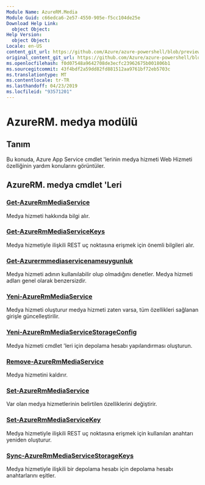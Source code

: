 ```yaml
---
Module Name: AzureRM.Media
Module Guid: c66edca6-2e57-4550-905e-f5cc104de25e
Download Help Link:
  object Object: 
Help Version:
  object Object: 
Locale: en-US
content_git_url: https://github.com/Azure/azure-powershell/blob/preview/src/ResourceManager/Media/Commands.Media/help/AzureRM.Media.md
original_content_git_url: https://github.com/Azure/azure-powershell/blob/preview/src/ResourceManager/Media/Commands.Media/help/AzureRM.Media.md
ms.openlocfilehash: f0d07548a9642708de3ecfc23962675b001806b1
ms.sourcegitcommit: 43f4bdf2a59dd82fd881512aa9761bf72eb5703c
ms.translationtype: MT
ms.contentlocale: tr-TR
ms.lasthandoff: 04/23/2019
ms.locfileid: "93571201"
---
```

# AzureRM. medya modülü
## Tanım
Bu konuda, Azure App Service cmdlet 'lerinin medya hizmeti Web Hizmeti özelliğinin yardım konularını görüntüler.

## AzureRM. medya cmdlet 'Leri
### [Get-AzureRmMediaService](Get-AzureRmMediaService.md)
Medya hizmeti hakkında bilgi alır.

### [Get-AzureRmMediaServiceKeys](Get-AzureRmMediaServiceKeys.md)
Medya hizmetiyle ilişkili REST uç noktasına erişmek için önemli bilgileri alır.

### [Get-Azurermmediaservicenameuygunluk](Get-AzureRmMediaServiceNameAvailability.md)
Medya hizmeti adının kullanılabilir olup olmadığını denetler.
Medya hizmeti adları genel olarak benzersizdir.

### [Yeni-AzureRmMediaService](New-AzureRmMediaService.md)
Medya hizmeti oluşturur medya hizmeti zaten varsa, tüm özellikleri sağlanan girişle güncelleştirilir.

### [Yeni-AzureRmMediaServiceStorageConfig](New-AzureRmMediaServiceStorageConfig.md)
Medya hizmeti cmdlet 'leri için depolama hesabı yapılandırması oluşturun.

### [Remove-AzureRmMediaService](Remove-AzureRmMediaService.md)
Medya hizmetini kaldırır.

### [Set-AzureRmMediaService](Set-AzureRmMediaService.md)
Var olan medya hizmetlerinin belirtilen özelliklerini değiştirir.

### [Set-AzureRmMediaServiceKey](Set-AzureRmMediaServiceKey.md)
Medya hizmetiyle ilişkili REST uç noktasına erişmek için kullanılan anahtarı yeniden oluşturur.

### [Sync-AzureRmMediaServiceStorageKeys](Sync-AzureRmMediaServiceStorageKeys.md)
Medya hizmetiyle ilişkili bir depolama hesabı için depolama hesabı anahtarlarını eşitler.

